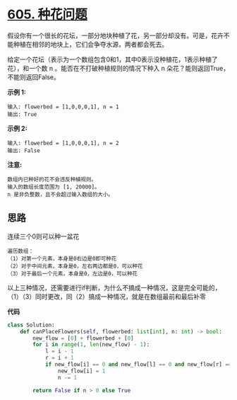 # [605. 种花问题](https://leetcode-cn.com/problems/can-place-flowers/)

假设你有一个很长的花坛，一部分地块种植了花，另一部分却没有。可是，花卉不能种植在相邻的地块上，它们会争夺水源，两者都会死去。

给定一个花坛（表示为一个数组包含0和1，其中0表示没种植花，1表示种植了花），和一个数 n 。能否在不打破种植规则的情况下种入 n 朵花？能则返回True，不能则返回False。

**示例 1:**

```
输入: flowerbed = [1,0,0,0,1], n = 1
输出: True
```

**示例 2:**

```
输入: flowerbed = [1,0,0,0,1], n = 2
输出: False
```


**注意:**

```
数组内已种好的花不会违反种植规则。
输入的数组长度范围为 [1, 20000]。
n 是非负整数，且不会超过输入数组的大小。
```



## **思路**

连续三个0则可以种一盆花

```
遍历数组：
（1）对第一个元素，本身是0右边是0即可种花
（2）对于中间元素，本身是0，左右两边都是0，可以种花
（3）对于最后一个元素，本身是0，左边是0，可以种花
```

以上三种情况，还需要进行if判断，为什么不搞成一种情况，这是完全可能的，（1）（3）同时更改，同（2）搞成一种情况，就是在数组最前和最后补零



**代码**

```python
class Solution:
    def canPlaceFlowers(self, flowerbed: list[int], n: int) -> bool:
        new_flow = [0] + flowerbed + [0]
        for i in range(1, len(new_flow) - 1):
            l = i - 1
            r = i + 1
            if new_flow[i] == 0 and new_flow[l] == 0 and new_flow[r] == 0:
                new_flow[i] = 1
                n -= 1

        return False if n > 0 else True
```

